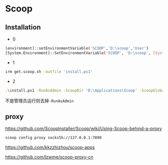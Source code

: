 # Scoop

## Installation

- 0

```sh
[environment]::setEnvironmentVariable('SCOOP','D:\scoop','User')
[System.Environment]::SetEnvironmentVariable('SCOOP', 'D:\scoop', [System.EnvironmentVariableTarget]::User)
```

- 1

```sh
irm get.scoop.sh -outfile 'install.ps1'
```

- 2

```sh
.\install.ps1 -RunAsAdmin -ScoopDir 'D:\Applications\Scoop' -ScoopGlobalDir 'D:\GlobalScoopApps' -NoProxy
```

不是管理员运行则去掉`-RunAsAdmin`

## proxy

<https://github.com/ScoopInstaller/Scoop/wiki/Using-Scoop-behind-a-proxy>

```sh
scoop config proxy socks5h://127.0.0.1:7890
```

<https://github.com/kkzzhizhou/scoop-apps>

<https://github.com/lzwme/scoop-proxy-cn>

